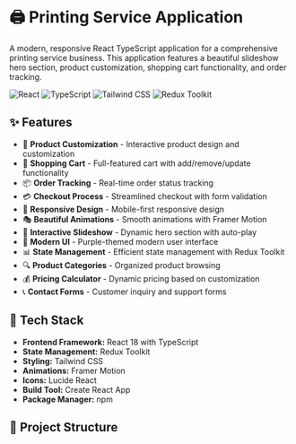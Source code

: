 # 🖨️ Printing Service Application

A modern, responsive React TypeScript application for a comprehensive printing service business. This application features a beautiful slideshow hero section, product customization, shopping cart functionality, and order tracking.

![React](https://img.shields.io/badge/React-18.x-blue.svg)
![TypeScript](https://img.shields.io/badge/TypeScript-4.x-blue.svg)
![Tailwind CSS](https://img.shields.io/badge/Tailwind%20CSS-3.x-blue.svg)
![Redux Toolkit](https://img.shields.io/badge/Redux%20Toolkit-1.x-purple.svg)

## ✨ Features

- 🎨 **Product Customization** - Interactive product design and customization
- 🛒 **Shopping Cart** - Full-featured cart with add/remove/update functionality
- 📦 **Order Tracking** - Real-time order status tracking
- 💳 **Checkout Process** - Streamlined checkout with form validation
- 📱 **Responsive Design** - Mobile-first responsive design
- 🎭 **Beautiful Animations** - Smooth animations with Framer Motion
- 🎪 **Interactive Slideshow** - Dynamic hero section with auto-play
- 🎨 **Modern UI** - Purple-themed modern user interface
- 📊 **State Management** - Efficient state management with Redux Toolkit
- 🔍 **Product Categories** - Organized product browsing
- 💰 **Pricing Calculator** - Dynamic pricing based on customization
- 📞 **Contact Forms** - Customer inquiry and support forms

## 🚀 Tech Stack

- **Frontend Framework:** React 18 with TypeScript
- **State Management:** Redux Toolkit
- **Styling:** Tailwind CSS
- **Animations:** Framer Motion
- **Icons:** Lucide React
- **Build Tool:** Create React App
- **Package Manager:** npm

## 📁 Project Structure
